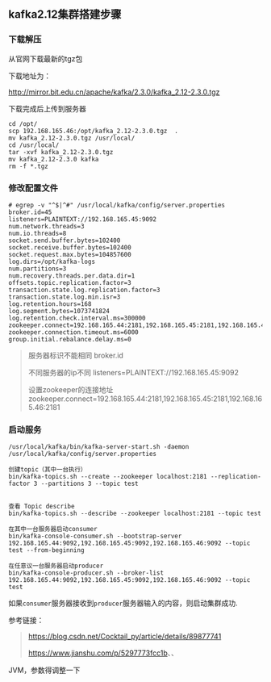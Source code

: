 ## kafka2.12集群搭建步骤

### 下载解压

从官网下载最新的tgz包

下载地址为：

http://mirror.bit.edu.cn/apache/kafka/2.3.0/kafka_2.12-2.3.0.tgz

下载完成后上传到服务器

```
cd /opt/
scp 192.168.165.46:/opt/kafka_2.12-2.3.0.tgz  .
mv kafka_2.12-2.3.0.tgz /usr/local/
cd /usr/local/
tar -xvf kafka_2.12-2.3.0.tgz 
mv kafka_2.12-2.3.0 kafka
rm -f *.tgz
```

### 修改配置文件

```
# egrep -v "^$|^#" /usr/local/kafka/config/server.properties 
broker.id=45
listeners=PLAINTEXT://192.168.165.45:9092
num.network.threads=3
num.io.threads=8
socket.send.buffer.bytes=102400
socket.receive.buffer.bytes=102400
socket.request.max.bytes=104857600
log.dirs=/opt/kafka-logs
num.partitions=3
num.recovery.threads.per.data.dir=1
offsets.topic.replication.factor=3
transaction.state.log.replication.factor=3
transaction.state.log.min.isr=3
log.retention.hours=168
log.segment.bytes=1073741824
log.retention.check.interval.ms=300000
zookeeper.connect=192.168.165.44:2181,192.168.165.45:2181,192.168.165.46:2181
zookeeper.connection.timeout.ms=6000
group.initial.rebalance.delay.ms=0
```

> 服务器标识不能相同 broker.id
>
> 不同服务器的ip不同 listeners=PLAINTEXT://192.168.165.45:9092
>
> 设置zookeeper的连接地址 zookeeper.connect=192.168.165.44:2181,192.168.165.45:2181,192.168.165.46:2181

### 启动服务

```
/usr/local/kafka/bin/kafka-server-start.sh -daemon /usr/local/kafka/config/server.properties

创建topic（其中一台执行）
bin/kafka-topics.sh --create --zookeeper localhost:2181 --replication-factor 3 --partitions 3 --topic test


查看 Topic describe
bin/kafka-topics.sh --describe --zookeeper localhost:2181 --topic test

在其中一台服务器启动consumer
bin/kafka-console-consumer.sh --bootstrap-server 192.168.165.44:9092,192.168.165.45:9092,192.168.165.46:9092 --topic test --from-beginning

在任意议一台服务器启动producer
bin/kafka-console-producer.sh --broker-list 192.168.165.44:9092,192.168.165.45:9092,192.168.165.46:9092 --topic test
```

如果`consumer`服务器接收到`producer`服务器输入的内容，则启动集群成功.

参考链接：

> <https://blog.csdn.net/Cocktail_py/article/details/89877741>
>
> <https://www.jianshu.com/p/5297773fcc1b>、、

JVM，参数得调整一下